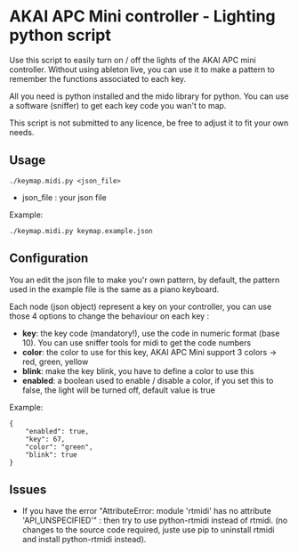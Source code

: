 # AKAI APC Mini controller - Lighting python script

Use this script to easily turn on / off the lights of the AKAI APC mini controller. Without using ableton live, you can use it to make a pattern to remember the functions associated to each key.

All you need is python installed and the mido library for python.
You can use a software (sniffer) to get each key code you wan't to map.

This script is not submitted to any licence, be free to adjust it to fit your own needs.

## Usage
```
./keymap.midi.py <json_file>
```

- json_file : your json file

Example:
```
./keymap.midi.py keymap.example.json
```

## Configuration
You an edit the json file to make you'r own pattern, by default, the pattern used in the example file is the same as a piano keyboard.

Each node (json object) represent a key on your controller, you can use those 4 options to change the behaviour on each key :

- **key**:		the key code (mandatory!), use the code in numeric format (base 10). You can use sniffer tools for midi to get the code numbers
- **color**:		the color to use for this key, AKAI APC Mini support 3 colors -> red, green, yellow
- **blink**:		make the key blink, you have to define a color to use this
- **enabled**:	a boolean used to enable / disable a color, if you set this to false, the light will be turned off, default value is true

Example:
```
{
    "enabled": true,
    "key": 67,
    "color": "green",
    "blink": true
}
```

## Issues
- If you have the error "AttributeError: module 'rtmidi' has no attribute 'API_UNSPECIFIED'" : then try to use python-rtmidi instead of rtmidi. (no changes to the source code required, juste use pip to uninstall rtmidi and install python-rtmidi instead).

